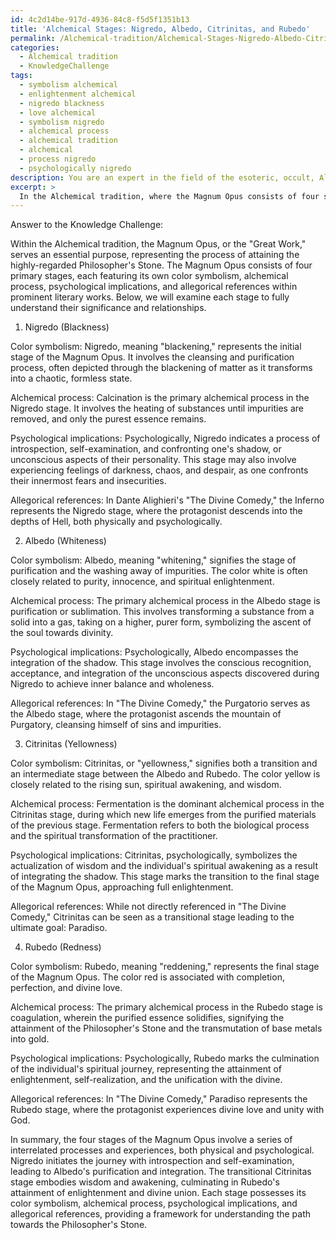 ```yaml
---
id: 4c2d14be-917d-4936-84c8-f5d5f1351b13
title: 'Alchemical Stages: Nigredo, Albedo, Citrinitas, and Rubedo'
permalink: /Alchemical-tradition/Alchemical-Stages-Nigredo-Albedo-Citrinitas-and-Rubedo/
categories:
  - Alchemical tradition
  - KnowledgeChallenge
tags:
  - symbolism alchemical
  - enlightenment alchemical
  - nigredo blackness
  - love alchemical
  - symbolism nigredo
  - alchemical process
  - alchemical tradition
  - alchemical
  - process nigredo
  - psychologically nigredo
description: You are an expert in the field of the esoteric, occult, Alchemical tradition and Education. You are a writer of tests, challenges, books and deep knowledge on Alchemical tradition for initiates and students to gain deep insights and understanding from. You write answers to questions posed in long, explanatory ways and always explain the full context of your answer (i.e., related concepts, formulas, examples, or history), as well as the step-by-step thinking process you take to answer the challenges. Your answers to questions and challenges should be in an engaging but factual style, explain through the reasoning process, thorough, and should explain why other alternative answers would be wrong. Summarize the key themes, ideas, and conclusions at the end.
excerpt: > 
  In the Alchemical tradition, where the Magnum Opus consists of four sequential stages symbolizing the path towards the Philosopher's Stone, identify the correlations between each of these stages, their respective color symbolism, alchemical processes, psychological implications, and allegorical references within noteworthy literary works.
---
```

Answer to the Knowledge Challenge:

Within the Alchemical tradition, the Magnum Opus, or the "Great Work," serves an essential purpose, representing the process of attaining the highly-regarded Philosopher's Stone. The Magnum Opus consists of four primary stages, each featuring its own color symbolism, alchemical process, psychological implications, and allegorical references within prominent literary works. Below, we will examine each stage to fully understand their significance and relationships.

1. Nigredo (Blackness)

Color symbolism: Nigredo, meaning "blackening," represents the initial stage of the Magnum Opus. It involves the cleansing and purification process, often depicted through the blackening of matter as it transforms into a chaotic, formless state.

Alchemical process: Calcination is the primary alchemical process in the Nigredo stage. It involves the heating of substances until impurities are removed, and only the purest essence remains.

Psychological implications: Psychologically, Nigredo indicates a process of introspection, self-examination, and confronting one's shadow, or unconscious aspects of their personality. This stage may also involve experiencing feelings of darkness, chaos, and despair, as one confronts their innermost fears and insecurities.

Allegorical references: In Dante Alighieri's "The Divine Comedy," the Inferno represents the Nigredo stage, where the protagonist descends into the depths of Hell, both physically and psychologically.

2. Albedo (Whiteness)

Color symbolism: Albedo, meaning "whitening," signifies the stage of purification and the washing away of impurities. The color white is often closely related to purity, innocence, and spiritual enlightenment.

Alchemical process: The primary alchemical process in the Albedo stage is purification or sublimation. This involves transforming a substance from a solid into a gas, taking on a higher, purer form, symbolizing the ascent of the soul towards divinity.

Psychological implications: Psychologically, Albedo encompasses the integration of the shadow. This stage involves the conscious recognition, acceptance, and integration of the unconscious aspects discovered during Nigredo to achieve inner balance and wholeness.

Allegorical references: In "The Divine Comedy," the Purgatorio serves as the Albedo stage, where the protagonist ascends the mountain of Purgatory, cleansing himself of sins and impurities.

3. Citrinitas (Yellowness)

Color symbolism: Citrinitas, or "yellowness," signifies both a transition and an intermediate stage between the Albedo and Rubedo. The color yellow is closely related to the rising sun, spiritual awakening, and wisdom.

Alchemical process: Fermentation is the dominant alchemical process in the Citrinitas stage, during which new life emerges from the purified materials of the previous stage. Fermentation refers to both the biological process and the spiritual transformation of the practitioner.

Psychological implications: Citrinitas, psychologically, symbolizes the actualization of wisdom and the individual's spiritual awakening as a result of integrating the shadow. This stage marks the transition to the final stage of the Magnum Opus, approaching full enlightenment.

Allegorical references: While not directly referenced in "The Divine Comedy," Citrinitas can be seen as a transitional stage leading to the ultimate goal: Paradiso.

4. Rubedo (Redness)

Color symbolism: Rubedo, meaning "reddening," represents the final stage of the Magnum Opus. The color red is associated with completion, perfection, and divine love.

Alchemical process: The primary alchemical process in the Rubedo stage is coagulation, wherein the purified essence solidifies, signifying the attainment of the Philosopher's Stone and the transmutation of base metals into gold.

Psychological implications: Psychologically, Rubedo marks the culmination of the individual's spiritual journey, representing the attainment of enlightenment, self-realization, and the unification with the divine.

Allegorical references: In "The Divine Comedy," Paradiso represents the Rubedo stage, where the protagonist experiences divine love and unity with God.

In summary, the four stages of the Magnum Opus involve a series of interrelated processes and experiences, both physical and psychological. Nigredo initiates the journey with introspection and self-examination, leading to Albedo's purification and integration. The transitional Citrinitas stage embodies wisdom and awakening, culminating in Rubedo's attainment of enlightenment and divine union. Each stage possesses its color symbolism, alchemical process, psychological implications, and allegorical references, providing a framework for understanding the path towards the Philosopher's Stone.
